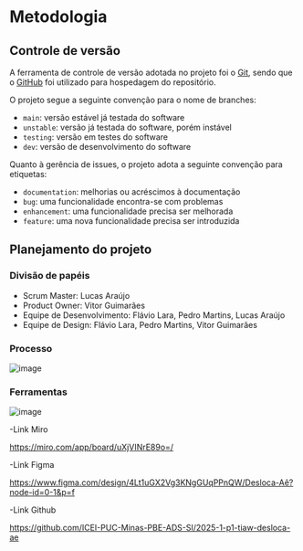 
# Metodologia

## Controle de versão

A ferramenta de controle de versão adotada no projeto foi o [Git](https://git-scm.com/), sendo que o [GitHub](https://github.com) foi utilizado para hospedagem do repositório.

O projeto segue a seguinte convenção para o nome de branches:

- `main`: versão estável já testada do software
- `unstable`: versão já testada do software, porém instável
- `testing`: versão em testes do software
- `dev`: versão de desenvolvimento do software

Quanto à gerência de issues, o projeto adota a seguinte convenção para etiquetas:

- `documentation`: melhorias ou acréscimos à documentação
- `bug`: uma funcionalidade encontra-se com problemas
- `enhancement`: uma funcionalidade precisa ser melhorada
- `feature`: uma nova funcionalidade precisa ser introduzida

## Planejamento do projeto

###  Divisão de papéis

- Scrum Master: Lucas Araújo
- Product Owner: Vitor Guimarães
- Equipe de Desenvolvimento: Flávio Lara, Pedro Martins, Lucas Araújo
- Equipe de Design: Flávio Lara, Pedro Martins, Vitor Guimarães

### Processo

![image](https://github.com/user-attachments/assets/a3303fe8-0334-40af-8e77-160ee6d46799)


### Ferramentas

![image](https://github.com/user-attachments/assets/0b987254-5276-47a4-8ce7-b6a0cc5ee6df)

-Link Miro

https://miro.com/app/board/uXjVINrE89o=/

-Link Figma

https://www.figma.com/design/4Lt1uGX2Vg3KNgGUqPPnQW/Desloca-Aê?node-id=0-1&p=f

-Link Github

https://github.com/ICEI-PUC-Minas-PBE-ADS-SI/2025-1-p1-tiaw-desloca-ae
 
